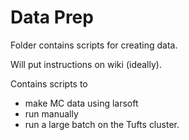 # Data Prep

Folder contains scripts for creating data.

Will put instructions on wiki (ideally).

Contains scripts to
* make MC data using larsoft
* run manually
* run a large batch on the Tufts cluster.
